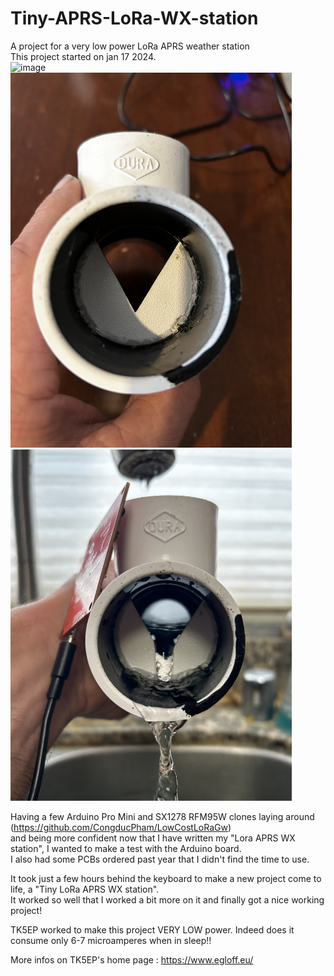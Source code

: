 # Tiny-APRS-LoRa-WX-station
A project for a very low power LoRa APRS weather station<br />
This project started on jan 17 2024.<br />
<img src="https://github.com/tk5ep/Tiny-APRS-LoRa-WX-station/blob/main/images/tiny_wx_station.jpg" alt="image" width="450" height="auto">
<img src="https://github.com/radiohound/Tiny-APRS-LoRa-WX-station/blob/main/images/v_notch.jpg" alt="image" width="450" height="auto">
<img src="https://github.com/radiohound/Tiny-APRS-LoRa-WX-station/blob/main/images/v_notch_water_flow.jpg" alt="image" width="450" height="auto">

Having a few Arduino Pro Mini and SX1278 RFM95W clones laying around (https://github.com/CongducPham/LowCostLoRaGw)<br />
and being more confident now that I have written my "Lora APRS WX station", I wanted to make a test with the Arduino board.<br />
I also had some PCBs ordered past year that I didn't find the time to use.<br />

It took just a few hours behind the keyboard to make a new project come to life, a "Tiny LoRa APRS WX station".<br />
It worked so well that I worked a bit more on it and finally got a nice working project!<br />

TK5EP worked to make this project VERY LOW power. Indeed does it consume only 6-7 microamperes when in sleep!!<br />

More infos on TK5EP's home page :
https://www.egloff.eu/
